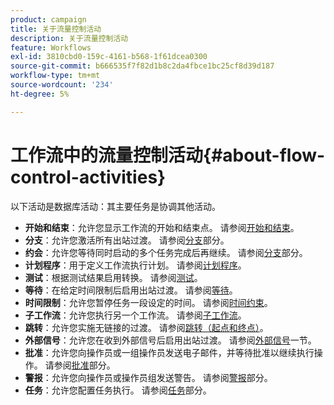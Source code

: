 ```yaml
---
product: campaign
title: 关于流量控制活动
description: 关于流量控制活动
feature: Workflows
exl-id: 3810cbd0-159c-4161-b568-1f61dcea0300
source-git-commit: b666535f7f82d1b8c2da4fbce1bc25cf8d39d187
workflow-type: tm+mt
source-wordcount: '234'
ht-degree: 5%

---
```


# 工作流中的流量控制活动{#about-flow-control-activities}



以下活动是数据库活动：其主要任务是协调其他活动。

* **开始和结束**：允许您显示工作流的开始和结束点。 请参阅[开始和结束](start-and-end.md)。
* **分支**：允许您激活所有出站过渡。 请参阅[分支](fork.md)部分。
* **约会**：允许您等待同时启动的多个任务完成后再继续。 请参阅[分支](fork.md)部分。
* **计划程序**：用于定义工作流执行计划。 请参阅[计划程序](scheduler.md)。
* **测试**：根据测试结果启用转换。 请参阅[测试](test.md)。
* **等待**：在给定时间限制后启用出站过渡。 请参阅[等待](wait.md)。
* **时间限制**：允许您暂停任务一段设定的时间。 请参阅[时间约束](time-constraint.md)。
* **子工作流**：允许您执行另一个工作流。 请参阅[子工作流](sub-workflow.md)。
* **跳转**：允许您实施无链接的过渡。 请参阅[跳转（起点和终点）](jump-start-point-and-end-point.md)。
* **外部信号**：允许您在收到外部信号后启用出站过渡。 请参阅[外部信号](external-signal.md)一节。
* **批准**：允许您向操作员或一组操作员发送电子邮件，并等待批准以继续执行操作。 请参阅[批准](approval.md)部分。
* **警报**：允许您向操作员或操作员组发送警告。 请参阅[警报](alert.md)部分。
* **任务**：允许您配置任务执行。 请参阅[任务](task.md)部分。
